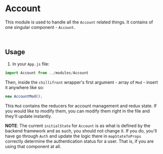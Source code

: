 # Account

This module is used to handle all the `Account` related things. It contains of one singular component - `Account`.

<br>

## Usage

1. In your `App.js` file:

```js
import Account from ../modules/Account
```

Then, inside the `chillifront` wrapper's first argument - array of `Mod` - insert it anywhere like so:

```js
new AccountMod();
```

This `Mod` contains the reducers for account management and redux state. If you would like to modify them, you can modify them right in the file and they'll update instantly.

**NOTE**:
The current `initialState` for `Account` is as what is defined by the backend framework and as such, you should not change it. If you do, you'll have go through `Auth` and update the logic there in `mapStateToProps` correctly determine the authentication status for a user. That is, if you are using that component at all.
